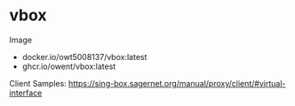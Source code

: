 # vbox

Image

+ docker.io/owt5008137/vbox:latest
+ ghcr.io/owent/vbox:latest

Client Samples: https://sing-box.sagernet.org/manual/proxy/client/#virtual-interface
